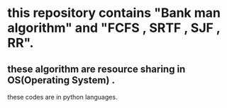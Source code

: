 # this repository contains "Bank man algorithm" and "FCFS , SRTF , SJF , RR".

## these algorithm are resource sharing in OS(Operating System) . 

these codes are in python languages.